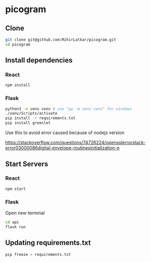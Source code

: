 # picogram

## Clone 
```bash
git clone git@github.com:MihirLatkar/picogram.git
cd picogram
```

## Install dependencies

### React
```bash
npm install
```

### Flask
```bash
python3 -m venv venv # use "py -m venv venv" for windows
./venv/Scripts/activate
pip install -r requirements.txt
pip install greenlet
```

Use this to avoid error caused because of nodejs version

https://stackoverflow.com/questions/74726224/opensslerrorstack-error03000086digital-envelope-routinesinitialization-e

## Start Servers

### React
```bash
npm start
```

### Flask
Open new terminal
```bash
cd api
flask run
```

## Updating requirements.txt
```bash
pip freeze > requirements.txt
```
